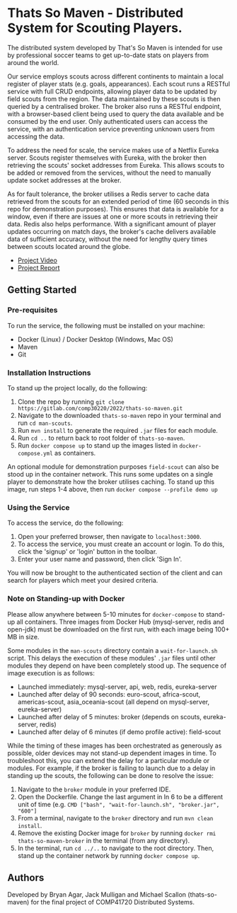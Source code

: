 # Thats So Maven - Distributed System for Scouting Players.

The distributed system developed by That's So Maven is intended for use by professional soccer teams to get up-to-date stats on players from around the world.

Our service employs scouts across different continents to maintain a local register of player stats (e.g. goals, appearances). Each scout runs a RESTful service with full CRUD endpoints, allowing player data to be updated by field scouts from the region. The data maintained by these scouts is then queried by a centralised broker. The broker also runs a RESTful endpoint, with a browser-based client being used to query the data available and be consumed by the end user. Only authenticated users can access the service, with an authentication service preventing unknown users from accessing the data.

To address the need for scale, the service makes use of a Netflix Eureka server. Scouts register themselves with Eureka, with the broker then retrieving the scouts' socket addresses from Eureka. This allows scouts to be added or removed from the services, without the need to manually update socket addresses at the broker.

As for fault tolerance, the broker utilises a Redis server to cache data retrieved from the scouts for an extended period of time (60 seconds in this repo for demonstration purposes). This ensures that data is available for a window, even if there are issues at one or more scouts in retrieving their data. Redis also helps performance. With a significant amount of player updates occurring on match days, the broker's cache delivers available data of sufficient accuracy, without the need for lengthy query times between scouts located around the globe.

- [Project Video](https://drive.google.com/file/d/1dOPES4n_6v73e0Pn84WJl3Te-EoEA3c7/view?usp=sharing)
- [Project Report](https://gitlab.com/comp30220/2022/thats-so-maven/-/blob/main/thats-so-maven-project-report.pdf)

## Getting Started

### Pre-requisites

To run the service, the following must be installed on your machine:

- Docker (Linux) / Docker Desktop (Windows, Mac OS)
- Maven
- Git

### Installation Instructions

To stand up the project locally, do the following:

1. Clone the repo by running `git clone https://gitlab.com/comp30220/2022/thats-so-maven.git`
2. Navigate to the downloaded `thats-so-maven` repo in your terminal and run `cd man-scouts`.
3. Run `mvn install` to generate the required `.jar` files for each module.
4. Run `cd ..` to return back to root folder of `thats-so-maven`.
5. Run `docker compose up` to stand up the images listed in `docker-compose.yml` as containers.

An optional module for demonstration purposes `field-scout` can also be stood up in the container network. This runs some updates on a single player to demonstrate how the broker utilises caching. To stand up this image, run steps 1-4 above, then run `docker compose --profile demo up`

### Using the Service

To access the service, do the following:

1.  Open your preferred browser, then navigate to `localhost:3000`.
2.  To access the service, you must create an account or login. To do this, click the 'signup' or 'login' button in the toolbar.
3.  Enter your user name and password, then click 'Sign In'.

You will now be brought to the authenticated section of the client and can search for players which meet your desired criteria.

### Note on Standing-up with Docker

Please allow anywhere between 5-10 minutes for `docker-compose` to stand-up all containers. Three images from Docker Hub (mysql-server, redis and open-jdk) must be downloaded on the first run, with each image being 100+ MB in size.

Some modules in the `man-scouts` directory contain a `wait-for-launch.sh` script. This delays the execution of these modules' `.jar` files until other modules they depend on have been completely stood up. The sequence of image execution is as follows:

- Launched immediately: mysql-server, api, web, redis, eureka-server
- Launched after delay of 90 seconds: euro-scout, africa-scout, americas-scout, asia_oceania-scout (all depend on mysql-server, eureka-server)
- Launched after delay of 5 minutes: broker (depends on scouts, eureka-server, redis)
- Launched after delay of 6 minutes (if demo profile active): field-scout

While the timing of these images has been orchestrated as generously as possible, older devices may not stand-up dependent images in time. To troubleshoot this, you can extend the delay for a particular module or modules. For example, if the broker is failing to launch due to a delay in standing up the scouts, the following can be done to resolve the issue:

1. Navigate to the `broker` module in your preferred IDE.
2. Open the Dockerfile. Change the last argument in ln 6 to be a different unit of time (e.g. `CMD ["bash", "wait-for-launch.sh", "broker.jar", "600"]`
3. From a terminal, navigate to the `broker` directory and run `mvn clean install`.
4. Remove the existing Docker image for `broker` by running `docker rmi thats-so-maven-broker` in the terminal (from any directory).
5. In the terminal, run `cd ../..` to navigate to the root directory. Then, stand up the container network by running `docker compose up`.

## Authors

Developed by Bryan Agar, Jack Mulligan and Michael Scallon (thats-so-maven) for the final project of COMP41720 Distributed Systems.
